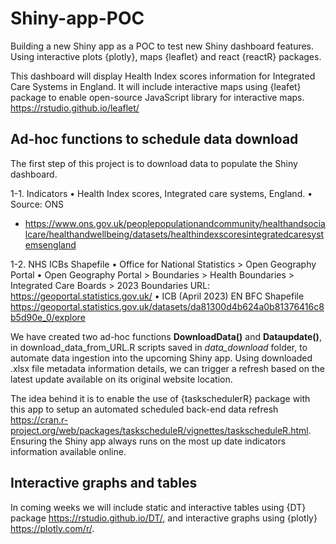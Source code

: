 # Shiny-app-POC

Building a new Shiny app as a POC to test new Shiny dashboard features. Using interactive plots {plotly}, maps {leaflet} and react {reactR} packages.

This dashboard will display Health Index scores information for Integrated Care Systems in England. It will include interactive maps using {leafet} package to enable open-source JavaScript library for interactive maps. <https://rstudio.github.io/leaflet/>


## Ad-hoc functions to schedule data download 

The first step of this project is to download data to populate the Shiny dashboard. 

1-1. Indicators
    • Health Index scores, Integrated care systems, England.
    • Source: ONS
- <https://www.ons.gov.uk/peoplepopulationandcommunity/healthandsocialcare/healthandwellbeing/datasets/healthindexscoresintegratedcaresystemsengland>

1-2. NHS ICBs Shapefile
    • Office for National Statistics > Open Geography Portal
    • Open Geography Portal > Boundaries > Health Boundaries > Integrated Care Boards > 2023 Boundaries
URL:
https://geoportal.statistics.gov.uk/
    • ICB (April 2023) EN BFC Shapefile
<https://geoportal.statistics.gov.uk/datasets/da81300d4b624a0b81376416c8b5d90e_0/explore>


We have created two ad-hoc functions **DownloadData()** and **Dataupdate()**, in download_data_from_URL.R scripts saved in *data_download* folder, to automate data ingestion into the upcoming Shiny app. 
Using downloaded .xlsx file metadata information details, we can trigger a refresh based on the latest update available on its original website location.

The idea behind it is to enable the use of {taskschedulerR} package with this app to setup an automated scheduled back-end data refresh <https://cran.r-project.org/web/packages/taskscheduleR/vignettes/taskscheduleR.html>. Ensuring the Shiny app always runs on the most up date indicators information available online.

## Interactive graphs and tables

In coming weeks we will include static and interactive tables using {DT} package <https://rstudio.github.io/DT/>, and interactive graphs using {plotly}  <https://plotly.com/r/>.
